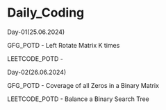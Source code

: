 # Daily_Coding

Day-01(25.06.2024)

GFG_POTD - Left Rotate Matrix K times

LEETCODE_POTD - 


Day-02(26.06.2024)

GFG_POTD - Coverage of all Zeros in a Binary Matrix

LEETCODE_POTD - Balance a Binary Search Tree
